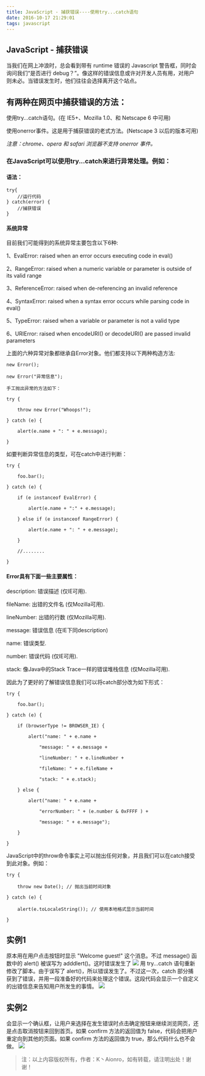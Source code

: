 ```yaml
---
title: JavaScript - 捕获错误----使用try...catch语句
date: 2016-10-17 21:29:01
tags: javascript
---
```


## JavaScript - 捕获错误
当我们在网上冲浪时，总会看到带有 runtime 错误的 Javascript 警告框，同时会询问我们“是否进行 debug？”。像这样的错误信息或许对开发人员有用，对用户则未必。当错误发生时，他们往往会选择离开这个站点。

## 有两种在网页中捕获错误的方法：
使用try...catch语句。(在 IE5+、Mozilla 1.0、和 Netscape 6 中可用)

使用onerror事件。这是用于捕获错误的老式方法。(Netscape 3 以后的版本可用)

*注意：chrome、opera 和 safari 浏览器不支持 onerror 事件。*
### 在JavaScript可以使用try...catch来进行异常处理。例如：
#### 语法：
```
try{
    //运行代码
} catch(error) {
    //捕获错误
}
```
#### 系统异常
目前我们可能得到的系统异常主要包含以下6种:

1、EvalError: raised when an error occurs executing code in eval()

2、RangeError: raised when a numeric variable or parameter is outside of its valid range

3、ReferenceError: raised when de-referencing an invalid reference

4、SyntaxError: raised when a syntax error occurs while parsing code in eval()

5、TypeError: raised when a variable or parameter is not a valid type

6、URIError: raised when encodeURI() or decodeURI() are passed invalid parameters

上面的六种异常对象都继承自Error对象。他们都支持以下两种构造方法:

```
new Error();

new Error("异常信息");

手工抛出异常的方法如下：

try {

    throw new Error("Whoops!");

} catch (e) {

    alert(e.name + ": " + e.message);

}
```

如要判断异常信息的类型，可在catch中进行判断：

```
try {

    foo.bar();

} catch (e) {

    if (e instanceof EvalError) {

        alert(e.name + ":" + e.message);

    } else if (e instanceof RangeError) {

        alert(e.name + ": " + e.message);

    }

    //........

}
```

#### Error具有下面一些主要属性：

description: 错误描述 (仅IE可用).

fileName: 出错的文件名 (仅Mozilla可用).

lineNumber: 出错的行数 (仅Mozilla可用).

message: 错误信息 (在IE下同description)

name: 错误类型.

number: 错误代码 (仅IE可用).

stack: 像Java中的Stack Trace一样的错误堆栈信息 (仅Mozilla可用).

因此为了更好的了解错误信息我们可以将catch部分改为如下形式：

```
try {

    foo.bar();

} catch (e) {

    if (browserType != BROWSER_IE) {

        alert("name: " + e.name +

            "message: " + e.message +

            "lineNumber: " + e.lineNumber +

            "fileName: " + e.fileName +

            "stack: " + e.stack);

    } else {

        alert("name: " + e.name +

            "errorNumber: " + (e.number & 0xFFFF ) +

            "message: " + e.message");

    }

}
```

JavaScript中的throw命令事实上可以抛出任何对象，并且我们可以在catch接受到此对象。例如：

```
try {

    throw new Date(); // 抛出当前时间对象

} catch (e) {

    alert(e.toLocaleString()); // 使用本地格式显示当前时间

}
```

## 实例1
原本用在用户点击按钮时显示 "Welcome guest!" 这个消息。不过 message() 函数中的 alert() 被误写为 adddlert()。这时错误发生了
![](http://upload-images.jianshu.io/upload_images/3104888-e5e9d4bab264de46.png?imageMogr2/auto-orient/strip%7CimageView2/2/w/1240)
用 try...catch 语句重新修改了脚本。由于误写了 alert()，所以错误发生了。不过这一次，catch 部分捕获到了错误，并用一段准备好的代码来处理这个错误。这段代码会显示一个自定义的出错信息来告知用户所发生的事情。
![](http://upload-images.jianshu.io/upload_images/3104888-3ee25c2ba84e7a77.png?imageMogr2/auto-orient/strip%7CimageView2/2/w/1240)

## 实例2
会显示一个确认框，让用户来选择在发生错误时点击确定按钮来继续浏览网页，还是点击取消按钮来回到首页。如果 confirm 方法的返回值为 false，代码会把用户重定向到其他的页面。如果 confirm 方法的返回值为 true，那么代码什么也不会做。
![](http://upload-images.jianshu.io/upload_images/3104888-0db88b5eba3bf6fe.png?imageMogr2/auto-orient/strip%7CimageView2/2/w/1240)

 >注：以上内容版权所有，作者：K丶Aionro，如有转载，请注明出处！谢谢！

